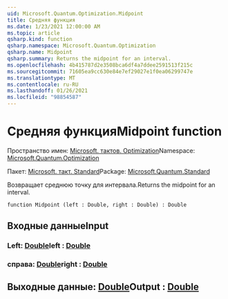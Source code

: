 ```yaml
---
uid: Microsoft.Quantum.Optimization.Midpoint
title: Средняя функция
ms.date: 1/23/2021 12:00:00 AM
ms.topic: article
qsharp.kind: function
qsharp.namespace: Microsoft.Quantum.Optimization
qsharp.name: Midpoint
qsharp.summary: Returns the midpoint for an interval.
ms.openlocfilehash: 4b415787d2e3508bca6df4a7ddee2591513f215c
ms.sourcegitcommit: 71605ea9cc630e84e7ef29027e1f0ea06299747e
ms.translationtype: MT
ms.contentlocale: ru-RU
ms.lasthandoff: 01/26/2021
ms.locfileid: "98854587"
---
```

# <a name="midpoint-function"></a><span data-ttu-id="68dfc-102">Средняя функция</span><span class="sxs-lookup"><span data-stu-id="68dfc-102">Midpoint function</span></span>

<span data-ttu-id="68dfc-103">Пространство имен: [Microsoft. тактов. Optimization](xref:Microsoft.Quantum.Optimization)</span><span class="sxs-lookup"><span data-stu-id="68dfc-103">Namespace: [Microsoft.Quantum.Optimization](xref:Microsoft.Quantum.Optimization)</span></span>

<span data-ttu-id="68dfc-104">Пакет: [Microsoft. такт. Standard](https://nuget.org/packages/Microsoft.Quantum.Standard)</span><span class="sxs-lookup"><span data-stu-id="68dfc-104">Package: [Microsoft.Quantum.Standard](https://nuget.org/packages/Microsoft.Quantum.Standard)</span></span>


<span data-ttu-id="68dfc-105">Возвращает среднюю точку для интервала.</span><span class="sxs-lookup"><span data-stu-id="68dfc-105">Returns the midpoint for an interval.</span></span>

```qsharp
function Midpoint (left : Double, right : Double) : Double
```


## <a name="input"></a><span data-ttu-id="68dfc-106">Входные данные</span><span class="sxs-lookup"><span data-stu-id="68dfc-106">Input</span></span>

### <a name="left--double"></a><span data-ttu-id="68dfc-107">Left: [Double](xref:microsoft.quantum.lang-ref.double)</span><span class="sxs-lookup"><span data-stu-id="68dfc-107">left : [Double](xref:microsoft.quantum.lang-ref.double)</span></span>




### <a name="right--double"></a><span data-ttu-id="68dfc-108">справа: [Double](xref:microsoft.quantum.lang-ref.double)</span><span class="sxs-lookup"><span data-stu-id="68dfc-108">right : [Double](xref:microsoft.quantum.lang-ref.double)</span></span>





## <a name="output--double"></a><span data-ttu-id="68dfc-109">Выходные данные: [Double](xref:microsoft.quantum.lang-ref.double)</span><span class="sxs-lookup"><span data-stu-id="68dfc-109">Output : [Double](xref:microsoft.quantum.lang-ref.double)</span></span>

